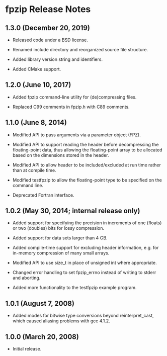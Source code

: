 # fpzip Release Notes


## 1.3.0 (December 20, 2019)

- Released code under a BSD license.

- Renamed include directory and reorganized source file structure.

- Added library version string and identifiers.

- Added CMake support.


## 1.2.0 (June 10, 2017)

- Added fpzip command-line utility for (de)compressing files.

- Replaced C99 comments in fpzip.h with C89 comments.


## 1.1.0 (June 8, 2014)

- Modified API to pass arguments via a parameter object (FPZ).

- Modified API to support reading the header before decompressing the
  floating-point data, thus allowing the floating-point array to be
  allocated based on the dimensions stored in the header.

- Modified API to allow header to be included/excluded at run time
  rather than at compile time.

- Modified testfpzip to allow the floating-point type to be specified
  on the command line.

- Deprecated Fortran interface.


## 1.0.2 (May 30, 2014; internal release only)

- Added support for specifying the precision in increments of one
  (floats) or two (doubles) bits for lossy compression.

- Added support for data sets larger than 4 GB.

- Added compile-time support for excluding header information, e.g.
  for in-memory compression of many small arrays.

- Modified API to use size_t in place of unsigned int where appropriate.

- Changed error handling to set fpzip_errno instead of writing to
  stderr and aborting.

- Added more functionality to the testfpzip example program.


## 1.0.1 (August 7, 2008)

- Added modes for bitwise type conversions beyond reinterpret_cast,
  which caused aliasing problems with gcc 4.1.2.


## 1.0.0 (March 20, 2008)

- Initial release.
